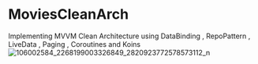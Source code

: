 # MoviesCleanArch
Implementing MVVM Clean Architecture using DataBinding , RepoPattern , LiveData , Paging , Coroutines and Koins
![106002584_2268199003326849_2820923772578573112_n](https://user-images.githubusercontent.com/39988066/85927646-ca38f100-b8a7-11ea-8c1a-a13ced29272f.jpg)
  
